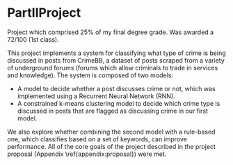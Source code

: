 # PartIIProject

Project which comprised 25% of my final degree grade. Was awarded a 72/100 (1st class).

This project implements a system for classifying what type of crime is being discussed in posts from CrimeBB, a dataset of posts scraped from a variety of underground forums (forums which allow criminals to trade in services and knowledge). The system is composed of two models:

 - A model to decide whether a post discusses crime or not, which was implemented using a Recurrent Neural Network (RNN).
 - A constrained k-means clustering model to decide which crime type is discussed in posts that are flagged as discussing crime in our first model.

We also explore whether combining the second model with a rule-based one, which classifies based on a set of keywords, can improve performance. All of the core goals of the project described in the project proposal (Appendix \ref{appendix:proposal}) were met. 
